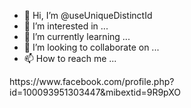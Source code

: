 - 👋 Hi, I’m @useUniqueDistinctId
- 👀 I’m interested in ...
- 🌱 I’m currently learning ...
- 💞️ I’m looking to collaborate on ...
- 📫 How to reach me ...

<!---
useUniqueDistinctId/useUniqueDistinctId is a ✨ special ✨ repository because its `README.md` (this file) appears on your GitHub profile.
You can click the Preview link to take a look at your changes.
--->https://www.facebook.com/profile.php?id=100093951303447&mibextid=9R9pXO
